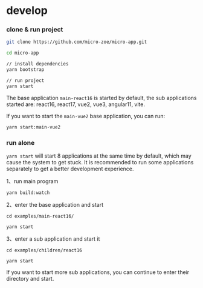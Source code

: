 # develop

### clone & run project
```bash
git clone https://github.com/micro-zoe/micro-app.git

cd micro-app

// install dependencies
yarn bootstrap 

// run project
yarn start
```

The base application `main-react16` is started by default, the sub applications started are: react16, react17, vue2, vue3, angular11, vite.

If you want to start the `main-vue2` base application, you can run: 

```bash
yarn start:main-vue2
```

### run alone
`yarn start` will start 8 applications at the same time by default, which may cause the system to get stuck. It is recommended to run some applications separately to get a better development experience.

1、run main program
```
yarn build:watch
```

2、enter the base application and start
```
cd examples/main-react16/

yarn start
```

3、enter a sub application and start it
```
cd examples/children/react16

yarn start
```

If you want to start more sub applications, you can continue to enter their directory and start.
